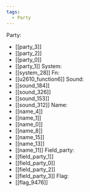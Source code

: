 ```yaml
---
tags:
  - Party
---
```

Party:
- [[party_3]]
- [[party_2]]
- [[party_0]]
- [[party_1]]
System:
- [[system_28]]
Fn:
- [[u2610_function6]]
Sound:
- [[sound_184]]
- [[sound_326]]
- [[sound_153]]
- [[sound_312]]
Name:
- [[name_4]]
- [[name_1]]
- [[name_0]]
- [[name_8]]
- [[name_15]]
- [[name_13]]
- [[name_11]]
Field_party:
- [[field_party_1]]
- [[field_party_0]]
- [[field_party_2]]
- [[field_party_3]]
Flag:
- [[flag_9476]]
